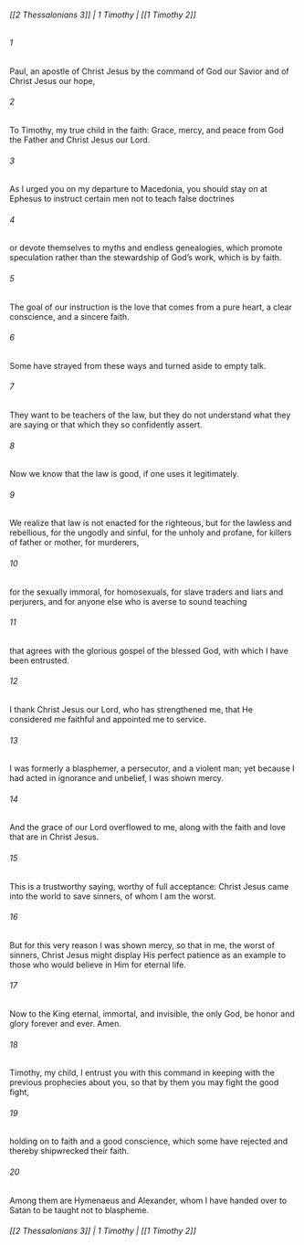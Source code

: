 ###### [[2 Thessalonians 3]] | 1 Timothy | [[1 Timothy 2]]

###### 1
Paul, an apostle of Christ Jesus by the command of God our Savior and of Christ Jesus our hope,
###### 2
To Timothy, my true child in the faith: Grace, mercy, and peace from God the Father and Christ Jesus our Lord.
###### 3
As I urged you on my departure to Macedonia, you should stay on at Ephesus to instruct certain men not to teach false doctrines
###### 4
or devote themselves to myths and endless genealogies, which promote speculation rather than the stewardship of God’s work, which is by faith.
###### 5
The goal of our instruction is the love that comes from a pure heart, a clear conscience, and a sincere faith.
###### 6
Some have strayed from these ways and turned aside to empty talk.
###### 7
They want to be teachers of the law, but they do not understand what they are saying or that which they so confidently assert.
###### 8
Now we know that the law is good, if one uses it legitimately.
###### 9
We realize that law is not enacted for the righteous, but for the lawless and rebellious, for the ungodly and sinful, for the unholy and profane, for killers of father or mother, for murderers,
###### 10
for the sexually immoral, for homosexuals, for slave traders and liars and perjurers, and for anyone else who is averse to sound teaching
###### 11
that agrees with the glorious gospel of the blessed God, with which I have been entrusted.
###### 12
I thank Christ Jesus our Lord, who has strengthened me, that He considered me faithful and appointed me to service.
###### 13
I was formerly a blasphemer, a persecutor, and a violent man; yet because I had acted in ignorance and unbelief, I was shown mercy.
###### 14
And the grace of our Lord overflowed to me, along with the faith and love that are in Christ Jesus.
###### 15
This is a trustworthy saying, worthy of full acceptance: Christ Jesus came into the world to save sinners, of whom I am the worst.
###### 16
But for this very reason I was shown mercy, so that in me, the worst of sinners, Christ Jesus might display His perfect patience as an example to those who would believe in Him for eternal life.
###### 17
Now to the King eternal, immortal, and invisible, the only God, be honor and glory forever and ever. Amen.
###### 18
Timothy, my child, I entrust you with this command in keeping with the previous prophecies about you, so that by them you may fight the good fight,
###### 19
holding on to faith and a good conscience, which some have rejected and thereby shipwrecked their faith.
###### 20
Among them are Hymenaeus and Alexander, whom I have handed over to Satan to be taught not to blaspheme.

###### [[2 Thessalonians 3]] | 1 Timothy | [[1 Timothy 2]]
